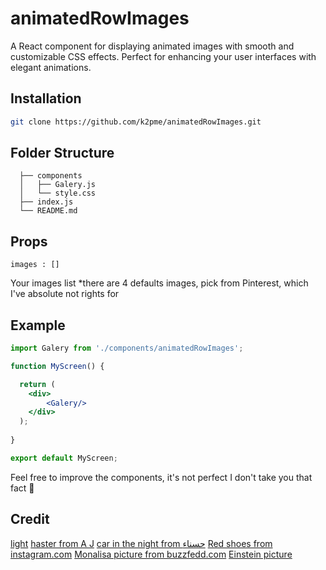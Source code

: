 # animatedRowImages

A React component for displaying animated images with smooth and customizable CSS effects. Perfect for enhancing your user interfaces with elegant animations.

## Installation
  ```bash
  git clone https://github.com/k2pme/animatedRowImages.git
  ```

##    Folder Structure

      ├── components
      │   ├── Galery.js
      │   └── style.css
      ├── index.js
      └── README.md

## Props 
  ```
  images : []
  ```
  Your images list
  *there are 4 defaults images, pick from Pinterest, which I've absolute not rights for

## Example 
  ```jsx
  import Galery from './components/animatedRowImages';
  
  function MyScreen() {
  
    return (
      <div>
          <Galery/>
      </div>
    );
    
  }
  
  export default MyScreen;
  ```


Feel free to improve the components, it's not perfect I don't take you that fact 🤣

## Credit 
[light](https://i.pinimg.com/236x/90/0e/fa/900efa4902d0dc5c886d5d84c798e908.jpg)
[haster from A J](https://i.pinimg.com/236x/38/65/21/386521c5e15570a435fddcd124ff61a7.jpg)
[car in the night from حسناء](https://i.pinimg.com/236x/de/1d/e7/de1de749efbb8f3db121c5f7ff105cdb.jpg)
[Red shoes from instagram.com](https://i.pinimg.com/236x/97/c1/3a/97c13af8e4375077c8dc35fc3dc2911d.jpg)
[Monalisa picture from buzzfedd.com](https://i.pinimg.com/236x/7d/d3/b9/7dd3b9fd06e8dd60fd0174ac2b92c133.jpg)
[Einstein picture](https://i.pinimg.com/236x/36/51/83/365183f4312af39d63ed5826265d383b.jpg)
